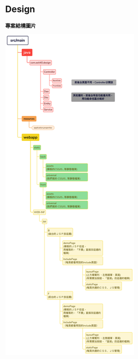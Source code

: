 # Design
### 專案結構圖片
![image](https://github.com/w32191/Design/blob/a34f5c12783760120e0598096d17d355f627f74d/%E5%B0%88%E6%A1%88%E7%B5%90%E6%A7%8B.png)
